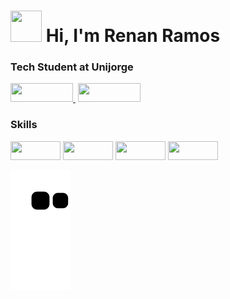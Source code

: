 


<h1 align="left"><img 
    height="50px" 
    width="50px"              src="https://camo.githubusercontent.com/90cb7943ff2732c20f4cdeec1338e3c793aca37896cadcf3fcd8275964e1d2d7/68747470733a2f2f656d6f6a69732e736c61636b6d6f6a69732e636f6d2f656d6f6a69732f696d616765732f313538383331353032342f383832332f68797065726b697474792e6769663f31353838333135303234"> Hi, I'm Renan Ramos</h1>

<h3 align="left">Tech Student at Unijorge</h3>

<div align="left"> 
  <a href="https://www.linkedin.com/in/renan-ramos-1a5b221b9/" target="_blank">
    <img 
         height="30px" 
         width="100px" 
         src="https://img.shields.io/badge/LinkedIn-0077B5?style=for-the-badge&logo=linkedin&logoColor=white" 
         target="_blank">
  </a> 
  ‎‎‎
  <a href = "mailto:riionansr@gmail.com" target="_blank">
    <img 
         height="30px"
         width="100px" 
         src="https://img.shields.io/badge/Gmail-D14836?style=for-the-badge&logo=gmail&logoColor=white" 
         target="_blank">
  </a>
  
  <h3>Skills</h3>
    <img 
         height="30px"
         width="80px" 
         src="https://img.shields.io/badge/HTML5-E34F26?style=for-the-badge&logo=html5&logoColor=white" 
         target="_blank">
  <img 
         height="30px"
         width="80px" 
         src="https://img.shields.io/badge/CSS3-1572B6?style=for-the-badge&logo=css3&logoColor=white" 
         target="_blank"> 
  <img 
         height="30px"
         width="80px" 
         src="https://img.shields.io/badge/PHP-777BB4?style=for-the-badge&logo=php&logoColor=white" 
         target="_blank">  
  <img 
         height="30px"
         width="80px" 
         src="https://img.shields.io/badge/JavaScript-F7DF1E?style=for-the-badge&logo=javascript&logoColor=black" 
         target="_blank">

  
  
  
![Snake animation](https://github.com/rafaballerini/rafaballerini/blob/output/github-contribution-grid-snake.svg)
 
</div>
  
